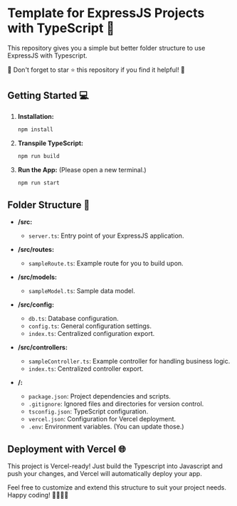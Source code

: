 # Template for ExpressJS Projects with TypeScript 🚀

This repository gives you a simple but better folder structure to use ExpressJS with Typescript.

🌟 Don't forget to star ⭐ this repository if you find it helpful! 🌟

## Getting Started 💻

1. **Installation:**
   ```bash
   npm install
2. **Transpile TypeScript:**

    ```bash
    npm run build
3. **Run the App:** (Please open a new terminal.)
    ```bash
    npm run start
## Folder Structure 📂

- **/src:**
  - `server.ts`: Entry point of your ExpressJS application.
- **/src/routes:**
  - `sampleRoute.ts`: Example route for you to build upon.
- **/src/models:**
  - `sampleModel.ts`: Sample data model.
- **/src/config:**
  - `db.ts`: Database configuration.
  - `config.ts`: General configuration settings.
  - `index.ts`: Centralized configuration export.

- **/src/controllers:**
  - `sampleController.ts`: Example controller for handling business logic.
  - `index.ts`: Centralized controller export.
- **/:**
  - `package.json`: Project dependencies and scripts.
  - `.gitignore`: Ignored files and directories for version control.
  - `tsconfig.json`: TypeScript configuration.
  - `vercel.json`: Configuration for Vercel deployment.
  - `.env`: Environment variables. (You can update those.)

## Deployment with Vercel 🌐

This project is Vercel-ready! Just build the Typescript into Javascript and push your changes, and Vercel will automatically deploy your app.

Feel free to customize and extend this structure to suit your project needs. Happy coding! 👩‍💻👨‍💻
